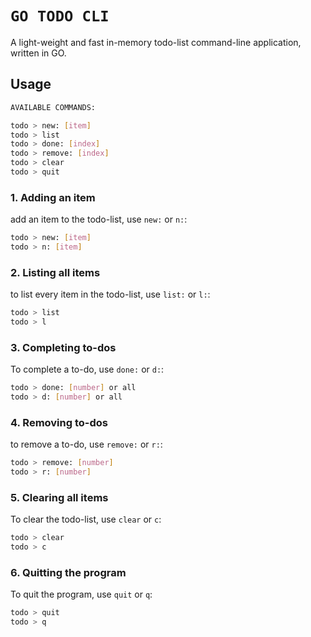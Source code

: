 # `GO TODO CLI`
A light-weight and fast in-memory todo-list command-line application, written in GO.

## Usage

```bash
AVAILABLE COMMANDS:

todo > new: [item]
todo > list
todo > done: [index]
todo > remove: [index]
todo > clear
todo > quit
```

### 1. Adding an item
add an item to the todo-list, use `new:` or `n:`:
```bash
todo > new: [item]
todo > n: [item]
```

### 2. Listing all items
to list every item in the todo-list, use `list:` or `l:`:
```bash
todo > list
todo > l
```

### 3. Completing to-dos
To complete a to-do, use `done:` or `d:`:
```bash
todo > done: [number] or all
todo > d: [number] or all
```

### 4. Removing to-dos
to remove a to-do, use `remove:` or `r:`:
```bash
todo > remove: [number]
todo > r: [number]
```

### 5. Clearing all items
To clear the todo-list, use `clear` or `c`:
```bash
todo > clear
todo > c
```

### 6. Quitting the program
To quit the program, use `quit` or `q`:
```bash
todo > quit
todo > q
```
